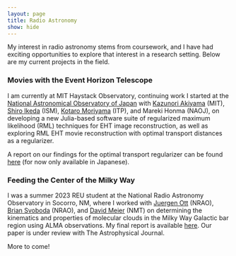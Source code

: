 ```yaml
---
layout: page
title: Radio Astronomy
show: hide
---
```


My interest in radio astronomy stems from coursework, and I have had exciting opportunities to explore that interest in a research setting. Below are my current projects in the field.

### Movies with the Event Horizon Telescope

I am currently at MIT Haystack Observatory, continuing work I started at the [National Astronomical Observatory of Japan](https://www.nao.ac.jp/en/) with [Kazunori Akiyama](https://kazuakiyama.github.io/) (MIT), [Shiro Ikeda](https://www.ikeda.cc/en/) (ISM), [Kotaro Moriyama](https://itp.uni-frankfurt.de/~moriyama/main/index.html) (ITP), and Mareki Honma (NAOJ), on developing a new Julia-based software suite of regularized maximum likelihood (RML) techniques for EHT image reconstruction, as well as exploring RML EHT movie reconstruction with optimal transport distances as a regularizer.

A report on our findings for the optimal transport regularizer can be found [here](/files/otReportJ.pdf) (for now only available in Japanese).

### Feeding the Center of the Milky Way

I was a summer 2023 REU student at the National Radio Astronomy Observatory in Socorro, NM, where I worked with [Juergen Ott](https://www.aoc.nrao.edu/~jott/Welcome.html) (NRAO), [Brian Svoboda](https://autocorr.github.io/index.html) (NRAO), and [David Meier](http://kestrel.nmt.edu/~dmeier/) (NMT) on determining the kinematics and properties of molecular clouds in the Milky Way Galactic bar region using ALMA observations. My final report is available [here](https://www.nrao.edu/students/2023/Reports/NilipourAndy.pdf). Our paper is under review with The Astrophysical Journal.

More to come!
